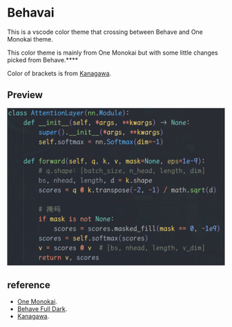 # Behavai

This is a vscode color theme that crossing between Behave and One Monokai theme.

This color theme is mainly from One Monokai but with some little changes picked from Behave.****

Color of brackets is from [Kanagawa](https://github.com/barklan/kanagawa.vscode).

## Preview

![Preview of Behavai](./behavai.jpg)

## reference

- [One Monokai](https://github.com/azemoh/vscode-one-monokai).
- [Behave Full Dark](https://github.com/Chrismettal/Behave-full-Theme).
- [Kanagawa](https://github.com/barklan/kanagawa.vscode).
